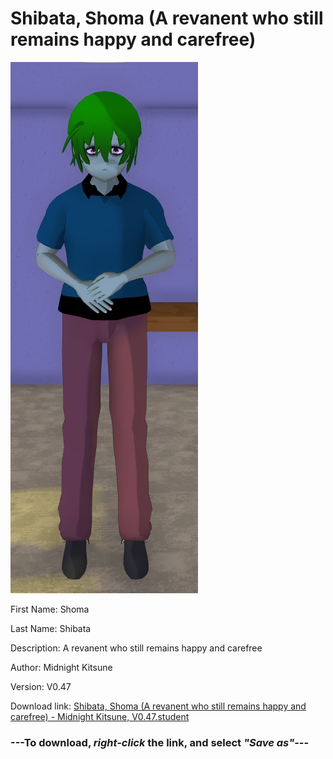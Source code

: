 # Shibata, Shoma (A revanent who still remains happy and carefree)

<img src="https://raw.githubusercontent.com/Arbiter1223/Daigaku-Gurashi-Custom-Students/master/Students/Files/Shibata%2C%20Shoma%20(A%20revanent%20who%20still%20remains%20happy%20and%20carefree).png" title="Shibata, Shoma (A revanent who still remains happy and carefree) - Midnight Kitsune, V0.47">

First Name: Shoma

Last Name: Shibata

Description: A revanent who still remains happy and carefree

Author: Midnight Kitsune

Version: V0.47

Download link: <a href="https://raw.githubusercontent.com/Arbiter1223/Daigaku-Gurashi-Custom-Students/master/Students/Files/Shibata%2C%20Shoma%20(A%20revanent%20who%20still%20remains%20happy%20and%20carefree)%20-%20Midnight%20Kitsune%2C%20V0.47.student">Shibata, Shoma (A revanent who still remains happy and carefree) - Midnight Kitsune, V0.47.student</a>

### ---**To download, _right-click_ the link, and select _"Save as"_**---
